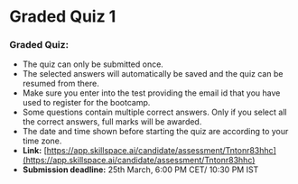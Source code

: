 # Graded Quiz 1

### Graded Quiz:

* The quiz can only be submitted once.
* The selected answers will automatically be saved and the quiz can be resumed from there.&#x20;
* Make sure you enter into the test providing the email id that you have used to register for the bootcamp.
* Some questions contain multiple correct answers. Only if you select all the correct answers, full marks will be awarded.
* The date and time shown before starting the quiz are according to your time zone.
* **Link:** [https://app.skillspace.ai/candidate/assessment/Tntonr83hhc](https://app.skillspace.ai/candidate/assessment/Tntonr83hhc)
* **Submission deadline:** 25th March, 6:00 PM CET/ 10:30 PM IST
